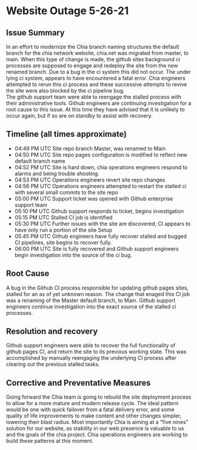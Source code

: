 
# Website Outage 5-26-21

## Issue Summary

In an effort to modernize the Chia branch naming structures the default branch for the chia network website, chia.net was migrated from master, to main.
When this type of change is made, the github sites background ci processes are supposed to engage and redeploy the site from the new renamed branch. Due to a bug in the ci system this did not occur.
The under lying ci system, appears to have encountered a fatal error.
Chia engineers attempted to rerun this ci process and these successive attempts to revive the site were also blocked by the ci pipeline bug.  
The github support team were able to reengage the stalled process with their administrative tools.
Github engineers are continuing investigation for a root cause to this issue. At this time they have advised that it is unlikely to occur again, but if so are on standby to assist with recovery.

## Timeline (all times approximate)
- 04:49 PM UTC Site repo branch Master, was renamed to Main
- 04:50 PM UTC Site repo pages configuration is modified to reflect new default branch name
- 04:52 PM UTC Site is hard down, chia operations engineers respond to alarms and being trouble shooting.
- 04:53 PM UTC Operations engineers revert site repo changes
- 04:56 PM UTC Operations engineers attempted to restart the stalled ci with several small commits to the site repo
- 05:00 PM UTC Support ticket was opened with Github enterprise support team
- 05:10 PM UTC Github support responds to ticket, begins investigation
- 05:15 PM UTC Stalled CI job is identified
- 05:30 PM UTC Further issues with the site are discovered, CI appears to have only run a portion of the site Setup
- 05:45 PM UTC Github engineers have fully recover stalled and bugged CI pipelines, site begins to recover fully.
- 06:00 PM UTC Site is fully recovered and Github support engineers begin investigation into the source of the ci bug.

## Root Cause

 A bug in the Github CI process responsible for updating github pages sites, stalled for an as of yet unknown reason. The change that enaged this CI job was a renaming of the Master default branch, to Main.
 Github support engineers continue investigation into the exact source of the stalled ci processes.

## Resolution and recovery

Github support engineers were able to recover the full functionality of github pages CI, and return the site to its previous working state. This was accomplished by manually reengaging the underlying CI process after clearing out the previous stalled tasks.

## Corrective and Preventative Measures

Going forward the Chia team is going to rebuild the site deployment process to allow for a more mature and modern release cycle.
The ideal pattern would be one with quick failover from a fatal delivery error, and some quality of life improvements to make content and other changes simpler, lowering their blast radius.
Most importantly Chia is aiming at a "five nines" solution for our website, as stability in our web presence is valuable to us and the goals of the chia project.
Chia operations engineers are working to build these patterns at this moment.

